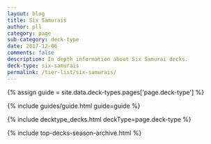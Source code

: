 ```yaml
---
layout: blog
title: Six Samurais
author: pll
category: page
sub-category: deck-type
date: 2017-12-06
comments: false
description: In depth information about Six Samurai decks.
deck-type: six-samurais
permalink: /tier-list/six-samurais/ 
---
```


{% assign guide = site.data.deck-types.pages['page.deck-type'] %}

{% include guides/guide.html guide=guide %}

{% include decktype_decks.html deckType=page.deck-type %}

{% include top-decks-season-archive.html %}